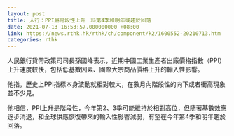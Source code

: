 ```yaml
---
layout: post
title: 人行：PPI屬階段性上升　料第4季和明年或趨於回落
date: 2021-07-13 16:53:57.000000000 +08:00
link: https://news.rthk.hk/rthk/ch/component/k2/1600552-20210713.htm
categories: rthk
---
```


人民銀行貨幣政策司司長孫國峰表示，近期中國工業生產者出廠價格指數（PPI）上升速度較快，包括低基數因素、國際大宗商品價格上升的輸入性影響。

他指，歷史上PPI指標本身波動就相對較大，在數月內階段性的向下或者衝高現象並不少見。

他相信，PPI上升是階段性，今年第2、3季可能維持於相對高位，但隨著基數效應逐步消退，和全球供應恢復帶來的輸入性影響減弱，有望在今年第4季和明年趨於回落。
